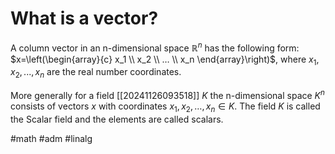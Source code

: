 # What is a vector? 
A column vector in an n-dimensional space $\mathbb{R}^n$ has the following form:
$x=\left(\begin{array}{c} x_1 \\ x_2 \\ … \\ x_n \end{array}\right)$, where $x_1, x_2, ..., x_n$ are the real number coordinates. 

More generally for a field [[20241126093518]] $K$ the n-dimensional space $K^n$  consists of vectors $x$ with coordinates $x_1, x_2, … , x_n \in K$. The field $K$ is called the Scalar field and the elements are called scalars.

#math #adm #linalg